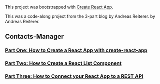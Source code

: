 This project was bootstrapped with [Create React App](https://github.com/facebookincubator/create-react-app).

This was a code-along project from the 3-part blog by Andreas Reiterer. by Andreas Reiterer. 

## Contacts-Manager
### [Part One: How to Create a React App with create-react-app](https://www.andreasreiterer.at/web-development/creating-react-app-create-react-app/)
### [Part Two: How to Create a React List Component](https://www.andreasreiterer.at/web-development/react-list-component/)

### [Part Three: How to Connect your React App to a REST API](https://www.andreasreiterer.at/web-development/connect-react-app-rest-api/)

